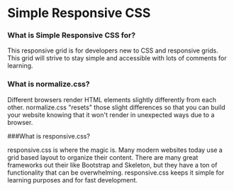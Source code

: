 # Simple Responsive CSS

### What is Simple Responsive CSS for?


This responsive grid is for developers new to CSS and responsive grids. This grid
will strive to stay simple and accessible with lots of comments for learning.

### What is normalize.css?


Different browsers render HTML elements slightly differently from each other.
normalize.css "resets" those slight differences so that you can build your
website knowing that it won't render in unexpected ways due to a browser.

###What is responsive.css?


responsive.css is where the magic is. Many modern websites today use a grid based
layout to organize their content. There are many great frameworks out their like
Bootstrap and Skeleton, but they have a ton of functionality that can be overwhelming.
responsive.css keeps it simple for learning purposes and for fast development.
